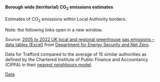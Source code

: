 #### Borough wide (territorial) CO<sub>2</sub> emissions estimates

Estimates of CO<sub>2</sub> emissions within Local Authority borders.

Note: the following links open in a new window.

Source: <a href="https://assets.publishing.service.gov.uk/media/667ad5b45b0d63b556a4b305/2005-22-uk-local-authority-ghg-emissions.xlsx" target="_blank">2005 to 2022 UK local and regional greenhouse gas emissions – data tables (Excel)</a> from <a href="https://www.gov.uk/government/statistics/uk-local-authority-and-regional-greenhouse-gas-emissions-statistics-2005-to-2022" target="_blank">Department for Energy Security and Net Zero</a>.

Data for Trafford compared to the average of 15 similar authorities as defined by the Chartered Institute of Public Finance and Accountancy (CIPFA) in their <a href='https://www.cipfa.org/services/cipfastats/nearest-neighbour-model' target='_blank'>nearest neighbours model</a>.

<a href="https://www.trafforddatalab.io/trafford_themes/data/climate/borough_wide_co2_emissions.csv" aria-label="Download the data" class="downloadButton" target="_blank" download>Data <span class="fas fa-download"></span></a>
